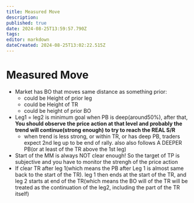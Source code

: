 ```yaml
---
title: Measured Move
description: 
published: true
date: 2024-08-25T13:59:57.790Z
tags: 
editor: markdown
dateCreated: 2024-08-25T13:02:22.515Z
---
```


# Measured Move	
- Market has BO that moves same distance as something prior: 
	- could be Height of prior leg
  - could be Height of TR
  - could be height of prior BO
- Leg1 = leg2 is minimum goal when PB is deep(around50%), after that, **You should observe the price action at that level and probably the trend will continue(strong enough) to try to reach the REAL S/R**
	 - when trend is less strong, or within TR, or has deep PB, traders expect 2nd leg up to be end of rally. also also follows A DEEPER PB(or at least of the TR above the 1st leg)
 - Start of the MM is always NOT clear enough! So the target of TP is subjective and you have to monitor the strengh of the price action
- If clear TR after leg 1(which means the PB after Leg 1 is almost same back to the start of the TR). leg 1 then ends at the start of the TR, and leg 2 starts at end of the TR(which means the BO will of the TR will be treated as the continuation of the leg2, including the part of the TR itself)